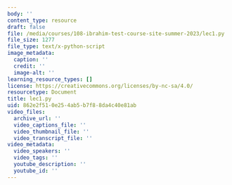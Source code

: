 ```yaml
---
body: ''
content_type: resource
draft: false
file: /media/courses/108-ibrahim-test-course-site-summer-2023/lec1.py
file_size: 1277
file_type: text/x-python-script
image_metadata:
  caption: ''
  credit: ''
  image-alt: ''
learning_resource_types: []
license: https://creativecommons.org/licenses/by-nc-sa/4.0/
resourcetype: Document
title: lec1.py
uid: 862e2f51-0e25-4ab5-b7f8-8da4c40e81ab
video_files:
  archive_url: ''
  video_captions_file: ''
  video_thumbnail_file: ''
  video_transcript_file: ''
video_metadata:
  video_speakers: ''
  video_tags: ''
  youtube_description: ''
  youtube_id: ''
---
```

